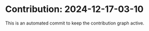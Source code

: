 # Contribution: 2024-12-17-03-10
This is an automated commit to keep the contribution graph active.
